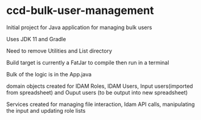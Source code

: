 # ccd-bulk-user-management

Initial project for Java application for managing bulk users

Uses JDK 11 and Gradle

Need to remove Utilities and List directory

Build target is currently a FatJar to compile then run in a terminal

Bulk of the logic is in the App.java

domain objects created for IDAM Roles, IDAM Users, Input users(imported from spreadsheet) and Ouput users (to be output into new spreadsheet)

Services created for managing file interaction, Idam API calls, manipulating the input and updating role lists
